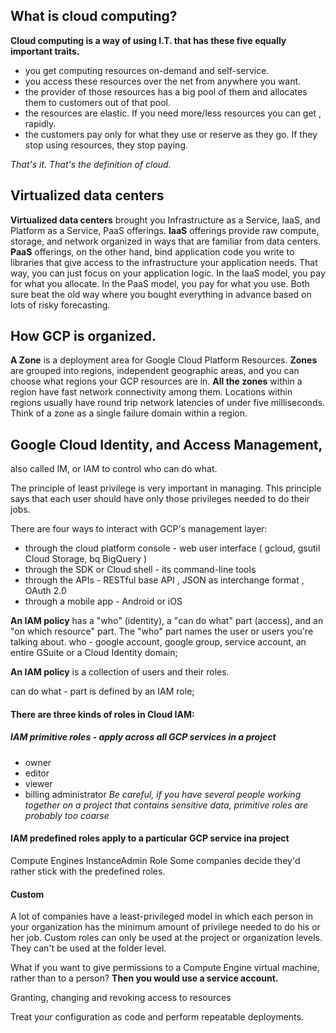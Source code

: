 ## What is cloud computing?

__Cloud computing is a way of using I.T. that has these five equally important traits.__
 *  you get computing resources on-demand and self-service. 
 *  you access these resources over the net from anywhere you want. 
 *  the provider of those resources has a big pool of them and allocates them to customers out of that pool. 
 *  the resources are elastic. If you need more/less resources you can get , rapidly. 
 *  the customers pay only for what they use or reserve as they go. If they stop using resources, they stop paying. 
 
 _That's it. That's the definition of cloud._

## Virtualized data centers

 __Virtualized data centers__ brought you Infrastructure as a Service, IaaS, and Platform as a Service, PaaS offerings. 
 __IaaS__ offerings provide raw compute, storage, and network organized in ways that are familiar from data centers. 
 __PaaS__ offerings, on the other hand, bind application code you write to libraries that give access to the infrastructure your application needs. That way, you can just focus on your application logic. In the IaaS model, you pay for what you allocate. In the PaaS model, you pay for what you use. Both sure beat the old way where you bought everything in advance based on lots of risky forecasting. 

## How GCP is organized. 

__A Zone__ is a deployment area for Google Cloud Platform Resources. 
__Zones__ are grouped into regions, independent geographic areas, and you can choose what regions your GCP resources are in.
__All the zones__ within a region have fast network connectivity among them. Locations within regions usually have round trip network latencies of under five milliseconds. Think of a zone as a single failure domain within a region.

## Google Cloud Identity, and Access Management, 

also called IM, or IAM to control who can do what. 

The principle of least privilege is very important in managing.
This principle says that each user should have only those privileges needed to do their jobs.

There are four ways to interact with GCP's management layer: 
* through the cloud platform console - web user interface ( gcloud, gsutil Cloud Storage, bq BigQuery )
* through the SDK or Cloud shell - its command-line tools
* through the APIs - RESTful base API , JSON as interchange format , OAuth 2.0
* through a mobile app - Android or iOS

__An IAM policy__ has a "who" (identity), a "can do what" part (access), and an "on which resource" part. The "who" part names the user or users you're talking about.
who - google account, google group, service account, an entire GSuite or a Cloud Identity domain;

__An IAM policy__ is a collection of users and their roles.

can do what - part is defined by an IAM role;
#### There are three kinds of roles in Cloud IAM:
##### IAM primitive roles - apply across all GCP services in a project
 * owner
 * editor
 * viewer
 * billing administrator
_Be careful, if you have several people working together on a project that contains sensitive data, primitive roles are probably too coarse_

#### IAM predefined roles apply to a particular GCP service ina project
Compute Engines InstanceAdmin Role
Some companies decide they'd rather stick with the predefined roles. 

#### Custom
A lot of companies have a least-privileged model in which each person in your organization has the minimum amount of privilege needed to do his or her job.
Сustom roles can only be used at the project or organization levels. They can't be used at the folder level. 


What if you want to give permissions to a Compute Engine virtual machine, rather than to a person? 
__Then you would use a service account.__






Granting, changing and revoking access to resources

Treat your configuration as code and perform repeatable deployments.
